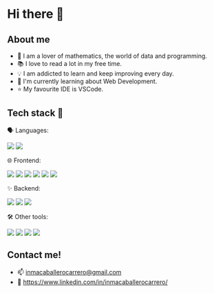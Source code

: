 # Hi there 👋

<!--
**Inmacc96/Inmacc96** is a ✨ _special_ ✨ repository because its `README.md` (this file) appears on your GitHub profile.
-->

## About me

- 💙 I am a lover of mathematics, the world of data and programming.
- 📚 I love to read a lot in my free time.
- 💡 I am addicted to learn and keep improving every day.
- 🌱 I'm currently learning about Web Development.
- ⭐ My favourite IDE is VSCode.

## Tech stack 🧰

🗣️ Languages:

<img src="https://img.shields.io/badge/-JavaScript-F7DF1E?logo=javascript&labelColor=grey" /> <img src="https://img.shields.io/badge/-Python-3776AB?logo=python&labelColor=grey" /> 

🌐 Frontend:

<img src="https://img.shields.io/badge/-React-61DAFB?logo=react&labelColor=grey" /> <img src="https://img.shields.io/badge/-JavaScript-F7DF1E?logo=javascript&labelColor=grey" /> <img src="https://img.shields.io/badge/-HTML5-E34F26?logo=html5&logoColor=white&labelColor=grey" /> <img src="https://img.shields.io/badge/-CSS3-1572B6?logo=css3&labelColor=grey" /> <img src="https://img.shields.io/badge/-Material%20UI-0081CB?logo=material-ui&labelColor=grey" /> <img src="https://img.shields.io/badge/-Bootstrap-7952B3?logo=bootstrap&labelColor=grey" />

✨ Backend:

<img src="https://img.shields.io/badge/-Node-339933?logo=node.js&labelColor=grey" /> <img src="https://img.shields.io/badge/-Express-000000?logo=express&labelColor=grey" /> <img src="https://img.shields.io/badge/-MongoDB-47A248?logo=mongodb&labelColor=grey" /> 


🛠️ Other tools:

<img src="https://img.shields.io/badge/-VSCode-007ACC?logo=visual-studio-code&labelColor=grey" /> <img src="https://img.shields.io/badge/-GitHub-181717?logo=github&labelColor=grey" /> <img src="https://img.shields.io/badge/-Slack-4A154B?logo=slack&labelColor=grey" /> <img src="https://img.shields.io/badge/-Postman-FF6C37?logo=postman&labelColor=grey" />

## Contact me!

  - 📫 inmacaballerocarrero@gmail.com
  - 🔗 https://www.linkedin.com/in/inmacaballerocarrero/

<!--
## Contacta conmigo!


<p align="center">
  <a href="https://github.com/inmacc96">
    <img width="60" src="https://github.com/davidivad96/davidivad96/blob/main/logos/github-logo.png?raw=true" />
  </a>
  <a href="https://www.linkedin.com/in/david-fern%C3%A1ndez-ortiz-139b7312a/">
    <img width="50" src="https://github.com/davidivad96/davidivad96/blob/main/logos/linkedin-logo.png?raw=true" />
  </a>
  <a href="mailto:davidivad96@gmail.com">
    <img width="60" src="https://github.com/davidivad96/davidivad96/blob/main/logos/gmail-logo.png?raw=true" />
  </a>
</p>


## Lenguajes de programación más utilizados
[![Top Langs](https://github-readme-stats.vercel.app/api/top-langs/?username=inmacc96)](https://github.com/inmacc96/github-readme-stats)

-->
